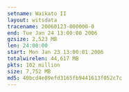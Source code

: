 ```yaml
---
setname: Waikato II
layout: witsdata
tracename: 20060123-000000-0
end: Tue Jan 24 13:00:00 2006
gzsize: 2,523 MB
len: 24:00:00
start: Mon Jan 23 13:00:01 2006
totalwirelen: 44,617 MB
pkts: 102 million
size: 7,752 MB
md5: 40bcd4e89efd3165fb9441613f052c7c
---
```

